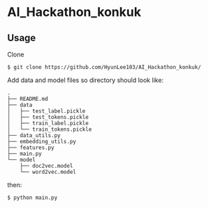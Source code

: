 # AI_Hackathon_konkuk

## Usage

Clone

```
$ git clone https://github.com/HyunLee103/AI_Hackathon_konkuk/
```

Add data and model files so directory should look like:

```
.
├── README.md
├── data
│   ├── test_label.pickle
│   ├── test_tokens.pickle
│   ├── train_label.pickle
│   └── train_tokens.pickle
├── data_utils.py
├── embedding_utils.py
├── features.py
├── main.py
└── model
    ├── doc2vec.model
    └── word2vec.model
```

then:

```
$ python main.py
```
